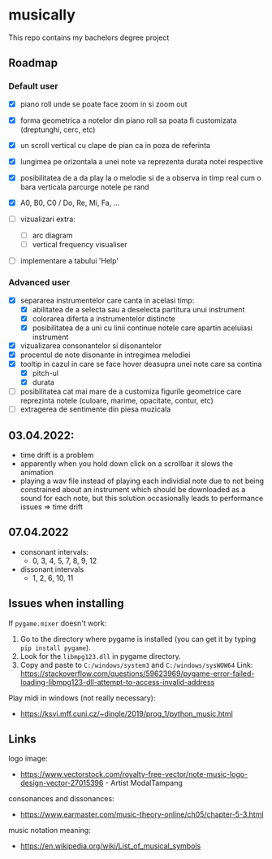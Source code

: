 # musically
This repo contains my bachelors degree project

## Roadmap

### Default user
- [x] piano roll unde se poate face zoom in si zoom out
- [x] forma geometrica a notelor din piano roll sa poata fi customizata (dreptunghi, cerc, etc)
- [x] un scroll vertical cu clape de pian ca in poza de referinta
- [x] lungimea pe orizontala a unei note va reprezenta durata notei respective
- [x] posibilitatea de a da play la o melodie si de a observa in timp real cum o bara verticala parcurge notele pe rand
- [x] A0, B0, C0 / Do, Re, Mi, Fa, ...
- [ ] vizualizari extra:
   - [ ] arc diagram
   - [ ] vertical frequency visualiser
- [ ] implementare a tabului 'Help'


### Advanced user
- [x] separarea instrumentelor care canta in acelasi timp:
   - [x] abilitatea de a selecta sau a deselecta partitura unui instrument
   - [x] colorarea diferta a instrumentelor distincte
   - [x] posibilitatea de a uni cu linii continue notele care apartin aceluiasi instrument
- [x] vizualizarea consonantelor si disonantelor
- [x] procentul de note disonante in intregimea melodiei
- [x] tooltip in cazul in care se face hover deasupra unei note care sa contina
   - [x] pitch-ul
   - [x] durata
- [ ] posibilitatea cat mai mare de a customiza figurile geometrice care reprezinta notele (culoare, marime, opacitate, contur, etc)
- [ ] extragerea de sentimente din piesa muzicala

## 03.04.2022:
   - time drift is a problem
   - apparently when you hold down click on a scrollbar it slows the animation
   - playing a wav file instead of playing each individial note due to not being
   constrained about an instrument which should be downloaded as a sound for each note,
   but this solution occasionally leads to performance issues => time drift

## 07.04.2022
   - consonant intervals:
      - 0, 3, 4, 5, 7, 8, 9, 12
   - dissonant intervals
      - 1, 2, 6, 10, 11

## Issues when installing
If `pygame.mixer` doesn't work:
   1.  Go to the directory where pygame is installed (you can get it by typing `pip install pygame`).
   2.  Look for the `libmpg123.dll` in pygame directory.
   3.  Copy and paste to `C:/windows/system3` and `C:/windows/sysWOW64`
   Link: https://stackoverflow.com/questions/59623969/pygame-error-failed-loading-libmpg123-dll-attempt-to-access-invalid-address

Play midi in windows (not really necessary):
   - https://ksvi.mff.cuni.cz/~dingle/2019/prog_1/python_music.html

## Links
logo image:
   - https://www.vectorstock.com/royalty-free-vector/note-music-logo-design-vector-27015396 - Artist ModalTampang

consonances and dissonances:
   - https://www.earmaster.com/music-theory-online/ch05/chapter-5-3.html

music notation meaning:
   - https://en.wikipedia.org/wiki/List_of_musical_symbols
